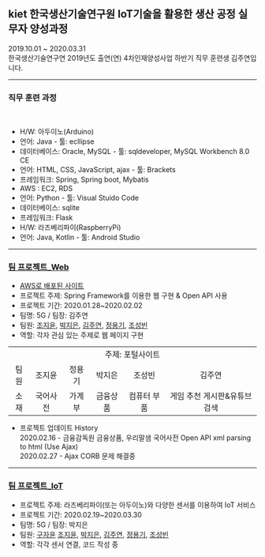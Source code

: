 ## kiet 한국생산기술연구원 IoT기술을 활용한 생산 공정 실무자 양성과정
2019.10.01 ~ 2020.03.31 <br>
한국생산기술연구연 2019년도 출연(연) 4차인재양성사업 하반기 직무 훈련생 김주연입니다.<br>
<hr>
<h3>직무 훈련 과정</h3><br>
<ul>
  <li> H/W: 아두이노(Arduino) <br></li>
  <li> 언어: Java - 툴: ecllipse <br></li>
  <li> 데이터베이스: Oracle, MySQL - 툴: sqldeveloper, MySQL Workbench 8.0 CE <br></li>
  <li> 언어: HTML, CSS, JavaScript, ajax - 툴: Brackets <br></li>
  <li> 프레임워크: Spring, Spring boot, Mybatis <br></li>
  <li> AWS : EC2, RDS</li>
  <li> 언어: Python - 툴: Visual Stuido Code <br></li>
  <li> 데이터베이스: sqlite <br></li>
  <li> 프레임워크: Flask <br></li>
  <li> H/W: 라즈베리파이(RaspberryPi) <br></li>
  <li> 언어: Java, Kotlin - 툴: Android Studio<br></li>
  </ul>
<hr>
<h3><a href="https://github.com/jysaa5/kiet/tree/master/TeamProject_Web/TeamProject_Server_200216_update_1"> 팀 프로젝트_Web </a></h3>
<ul>
<li><a href="http://ec2-13-209-26-197.ap-northeast-2.compute.amazonaws.com:8080/gz/">AWS로 배포된 사이트</a><br></li>
<li>프로젝트 주제: Spring Framework를 이용한 웹 구현 & Open API 사용 <br></li>
<li>프로젝트 기간: 2020.01.28~2020.02.02  <br></li>
<li>팀명: 5G / 팀장: 김주연  <br></li>
  <li>팀원: <a href="https://github.com/db3124">조지윤</a>, <a href="https://github.com/jieunin1213">박지은</a>, <a href="https://github.com/jysaa5">김주연</a>, <a href="https://github.com/capashage2">정용기</a>, <a href="https://github.com/sjm99198">조성빈</a>  <br></li>
<li>역할: 각자 관심 있는 주제로 웹 페이지 구현 <br></li>
  </ul>
<table style="text-align:center; margin:auto;">
  <tr>
  <td colspan = "6">
    주제: 포털사이트
  </td>
  </td>
  <tr>
    <td>팀원</td> <td>조지윤</td> <td>정용기</td> <td>박지은</td> <td>조성빈</td> <td>김주연</td>
  </tr>
  <tr>
    <td>소재</td><td>국어사전</td><td>가계부</td><td>금융상품</td><td>컴퓨터 부품 </td><td>게임 추천 게시판&유튜브 검색</td>
  </tr>
  </table>
<ul>
  <li>프로젝트 업데이트 History<br></li>
   2020.02.16 - 금융감독원 금융상품, 우리말샘 국어사전  Open API xml parsing to html (Use Ajax)<br>
   2020.02.27 - Ajax CORB 문제 해결중 <br>
  </ul>
  <hr>
  <h3><a href="https://github.com/jysaa5/kiet/tree/master/TeamProject_IoT"> 팀 프로젝트_IoT </a></h3>
<ul>
  <li>프로젝트 주제: 라즈베리파이(또는 아두이노)와 다양한 센서를 이용하여 IoT 서비스 <br></li>
  <li>프로젝트 기간: 2020.02.19~2020.03.30  <br></li>
  <li>팀명: 5G / 팀장: 박지은  <br></li>
  <li>팀원: <a href="https://github.com/jy950902">구자윤</a> <a href="https://github.com/db3124">조지윤</a>, <a href="https://github.com/jieunin1213">박지은</a>, <a href="https://github.com/jysaa5">김주연</a>, <a href="https://github.com/capashage2">정용기</a>, <a href="https://github.com/sjm99198">조성빈</a>   <br></li>
  <li>역할: 각각 센서 연결, 코드 작성 중 <br></li>
 </ul>
